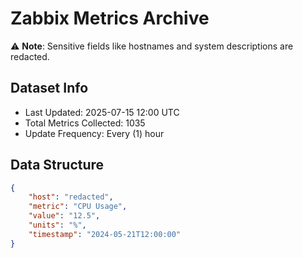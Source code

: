 # Zabbix Metrics Archive

⚠️ **Note**: Sensitive fields like hostnames and system descriptions are redacted.

## Dataset Info
- Last Updated: 2025-07-15 12:00 UTC
- Total Metrics Collected: 1035
- Update Frequency: Every (1) hour

## Data Structure
```json
{
    "host": "redacted",
    "metric": "CPU Usage",
    "value": "12.5",
    "units": "%",
    "timestamp": "2024-05-21T12:00:00"
}
```
